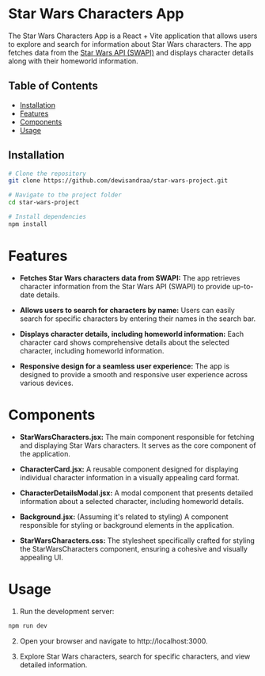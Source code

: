 # Star Wars Characters App

The Star Wars Characters App is a React + Vite application that allows users to explore and search for information about Star Wars characters. The app fetches data from the [Star Wars API (SWAPI)](https://swapi.dev/) and displays character details along with their homeworld information.

## Table of Contents

- [Installation](#installation)
- [Features](#features)
- [Components](#components)
- [Usage](#usage)

## Installation

```bash
# Clone the repository
git clone https://github.com/dewisandraa/star-wars-project.git

# Navigate to the project folder
cd star-wars-project

# Install dependencies
npm install
```

# Features

- **Fetches Star Wars characters data from SWAPI:**
  The app retrieves character information from the Star Wars API (SWAPI) to provide up-to-date details.

- **Allows users to search for characters by name:**
  Users can easily search for specific characters by entering their names in the search bar.

- **Displays character details, including homeworld information:**
  Each character card shows comprehensive details about the selected character, including homeworld information.

- **Responsive design for a seamless user experience:**
  The app is designed to provide a smooth and responsive user experience across various devices.

# Components

- **StarWarsCharacters.jsx:**
  The main component responsible for fetching and displaying Star Wars characters. It serves as the core component of the application.

- **CharacterCard.jsx:**
  A reusable component designed for displaying individual character information in a visually appealing card format.

- **CharacterDetailsModal.jsx:**
  A modal component that presents detailed information about a selected character, including homeworld details.

- **Background.jsx:**
  (Assuming it's related to styling) A component responsible for styling or background elements in the application.

- **StarWarsCharacters.css:**
  The stylesheet specifically crafted for styling the StarWarsCharacters component, ensuring a cohesive and visually appealing UI.

# Usage

1. Run the development server:

```bash
npm run dev
```

2. Open your browser and navigate to http://localhost:3000.

3. Explore Star Wars characters, search for specific characters, and view detailed information.
